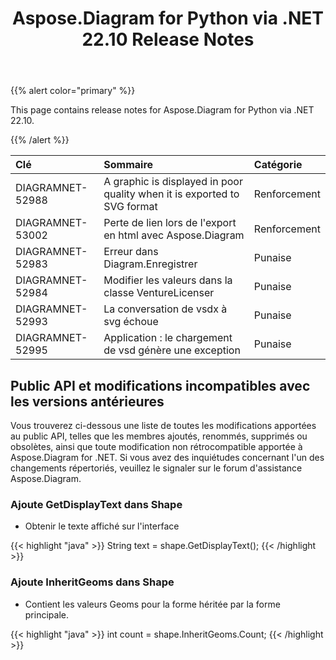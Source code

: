 ﻿---
title: Aspose.Diagram for Python via .NET 22.10 Release Notes
type: docs
weight: 17
url: /fr/python-net/aspose-diagram-for-python-via-net-22-10-release-notes/
---
{{% alert color="primary" %}} 

This page contains release notes for Aspose.Diagram for Python via .NET 22.10.

{{% /alert %}} 

|**Clé**|**Sommaire**|**Catégorie**|
|:- |:- |:- |
|DIAGRAMNET-52988|A graphic is displayed in poor quality when it is exported to SVG format|Renforcement|
|DIAGRAMNET-53002|Perte de lien lors de l'export en html avec Aspose.Diagram|Renforcement|
|DIAGRAMNET-52983|Erreur dans Diagram.Enregistrer|Punaise|
|DIAGRAMNET-52984|Modifier les valeurs dans la classe VentureLicenser|Punaise|
|DIAGRAMNET-52993|La conversation de vsdx à svg échoue|Punaise|
|DIAGRAMNET-52995|Application : le chargement de vsd génère une exception|Punaise|

## **Public API et modifications incompatibles avec les versions antérieures**
Vous trouverez ci-dessous une liste de toutes les modifications apportées au public API, telles que les membres ajoutés, renommés, supprimés ou obsolètes, ainsi que toute modification non rétrocompatible apportée à Aspose.Diagram for .NET. Si vous avez des inquiétudes concernant l'un des changements répertoriés, veuillez le signaler sur le forum d'assistance Aspose.Diagram.

### **Ajoute GetDisplayText dans Shape**
- Obtenir le texte affiché sur l'interface

{{< highlight "java" >}}
String text = shape.GetDisplayText();
{{< /highlight >}}

### **Ajoute InheritGeoms dans Shape**
- Contient les valeurs Geoms pour la forme héritée par la forme principale.

{{< highlight "java" >}}
int count = shape.InheritGeoms.Count;
{{< /highlight >}}